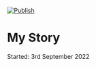 [![Publish](https://github.com/shivan-s/my-story/actions/workflows/publish.yml/badge.svg)](https://github.com/shivan-s/my-story/actions/workflows/publish.yml)

# My Story

Started: 3rd September 2022
